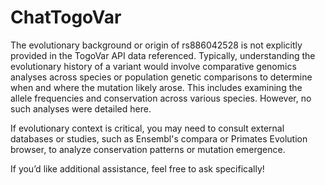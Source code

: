 # ChatTogoVar

The evolutionary background or origin of rs886042528 is not explicitly provided in the TogoVar API data referenced. Typically, understanding the evolutionary history of a variant would involve comparative genomics analyses across species or population genetic comparisons to determine when and where the mutation likely arose. This includes examining the allele frequencies and conservation across various species. However, no such analyses were detailed here.

If evolutionary context is critical, you may need to consult external databases or studies, such as Ensembl's compara or Primates Evolution browser, to analyze conservation patterns or mutation emergence.

If you’d like additional assistance, feel free to ask specifically!